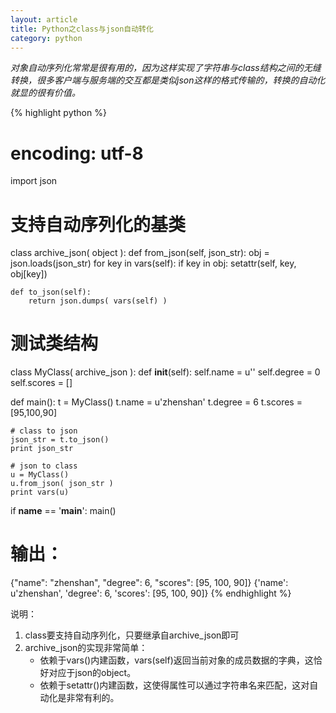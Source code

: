 ```yaml
---
layout: article
title: Python之class与json自动转化
category: python
---
```

*对象自动序列化常常是很有用的，因为这样实现了字符串与class结构之间的无缝转换，很多客户端与服务端的交互都是类似json这样的格式传输的，转换的自动化就显的很有价值。*
 
{% highlight python %}
# encoding: utf-8
import json
 
# 支持自动序列化的基类
class archive_json( object ):
    def from_json(self, json_str):
        obj = json.loads(json_str)
        for key in vars(self):
            if key in obj:
                setattr(self, key, obj[key])
 
    def to_json(self):
        return json.dumps( vars(self) )
 
# 测试类结构
class MyClass( archive_json ):
    def __init__(self):
        self.name = u''
        self.degree = 0
        self.scores = []
 
def main():
    t = MyClass()
    t.name = u'zhenshan'
    t.degree = 6
    t.scores = [95,100,90]
 
    # class to json
    json_str = t.to_json()
    print json_str
 
    # json to class
    u = MyClass()
    u.from_json( json_str )
    print vars(u)
 
if __name__ == '__main__':
    main()
 
# 输出：
{"name": "zhenshan", "degree": 6, "scores": [95, 100, 90]}
{'name': u'zhenshan', 'degree': 6, 'scores': [95, 100, 90]}
{% endhighlight %}
 
说明：

1. class要支持自动序列化，只要继承自archive_json即可
2. archive_json的实现非常简单：
    - 依赖于vars()内建函数，vars(self)返回当前对象的成员数据的字典，这恰好对应于json的object。
    - 依赖于setattr()内建函数，这使得属性可以通过字符串名来匹配，这对自动化是非常有利的。 